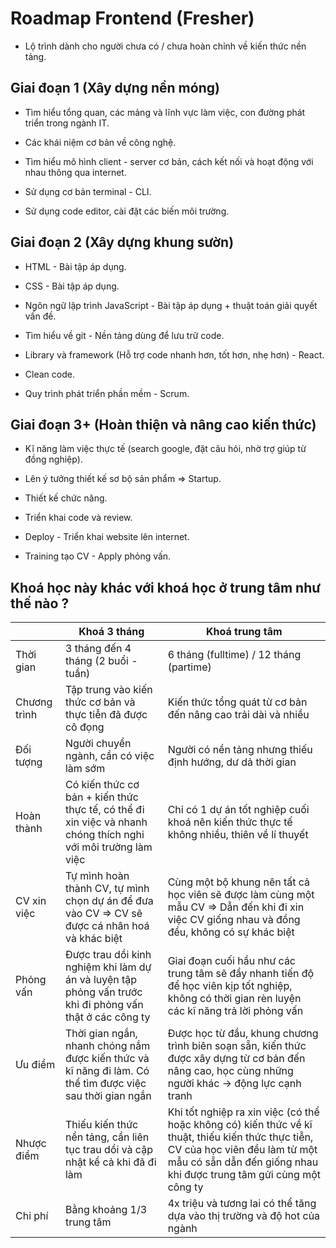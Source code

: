 # Roadmap Frontend (Fresher)

- Lộ trình dành cho người chưa có / chưa hoàn chỉnh về kiến thức nền tảng.

## Giai đoạn 1 (Xây dựng nền móng)

- Tìm hiểu tổng quan, các mảng và lĩnh vực làm việc, con đường phát triển trong ngành IT.

- Các khái niệm cơ bản về công nghệ.

- Tìm hiểu mô hình client - server cơ bản, cách kết nối và hoạt động với nhau thông qua internet.

- Sử dụng cơ bản terminal - CLI.

- Sử dụng code editor, cài đặt các biến môi trường.

## Giai đoạn 2 (Xây dựng khung sườn)

- HTML - Bài tập áp dụng.

- CSS - Bài tập áp dụng.

- Ngôn ngữ lập trình JavaScript - Bài tập áp dụng + thuật toán giải quyết vấn đề.

- Tìm hiểu về git - Nền tảng dùng để lưu trữ code.

- Library và framework (Hỗ trợ code nhanh hơn, tốt hơn, nhẹ hơn) - React.

- Clean code.

- Quy trình phát triển phần mềm - Scrum.

## Giai đoạn 3+ (Hoàn thiện và nâng cao kiến thức)

- Kĩ năng làm việc thực tế (search google, đặt câu hỏi, nhờ trợ giúp từ đồng nghiệp).

- Lên ý tưởng thiết kế sơ bộ sản phẩm ⇒ Startup.

- Thiết kế chức năng.

- Triển khai code và review.

- Deploy - Triển khai website lên internet.

- Training tạo CV - Apply phỏng vấn.

## Khoá học này khác với khoá học ở trung tâm như thế nào ?

|              | Khoá 3 tháng                                                                                                  | Khoá trung tâm                                                                                                                                                                                           |
| ------------ | ------------------------------------------------------------------------------------------------------------- | -------------------------------------------------------------------------------------------------------------------------------------------------------------------------------------------------------- |
| Thời gian    | 3 tháng đến 4 tháng (2 buổi - tuần)                                                                           | 6 tháng (fulltime) / 12 tháng (partime)                                                                                                                                                                  |
| Chương trình | Tập trung vào kiến thức cơ bản và thực tiễn đã được cô đọng                                                   | Kiến thức tổng quát từ cơ bản đến nâng cao trải dài và nhiều                                                                                                                                             |
| Đối tượng    | Người chuyển ngành, cần có việc làm sớm                                                                       | Người có nền tảng nhưng thiếu định hướng, dư dả thời gian                                                                                                                                                |
| Hoàn thành   | Có kiến thức cơ bản + kiến thức thực tế, có thể đi xin việc và nhanh chóng thích nghi với môi trường làm việc | Chỉ có 1 dự án tốt nghiệp cuối khoá nên kiến thức thực tế không nhiều, thiên về lí thuyết                                                                                                                |
| CV xin việc  | Tự mình hoàn thành CV, tự mình chọn dự án để đưa vào CV => CV sẽ được cá nhân hoá và khác biệt                | Cùng một bộ khung nên tất cả học viên sẽ được làm cùng một mẫu CV => Dẫn đến khi đi xin việc CV giống nhau và đồng đều, không có sự khác biệt                                                            |
| Phỏng vấn    | Được trau dồi kinh nghiệm khi làm dự án và luyện tập phỏng vấn trước khi đi phỏng vấn thật ở các công ty      | Giai đoạn cuối hầu như các trung tâm sẽ đẩy nhanh tiến độ để học viên kịp tốt nghiệp, không có thời gian rèn luyện các kĩ năng trả lời phỏng vấn                                                         |
| Ưu điểm      | Thời gian ngắn, nhanh chóng nắm được kiến thức và kĩ năng đi làm. Có thể tìm được việc sau thời gian ngắn     | Được học từ đầu, khung chương trình biên soạn sẵn, kiến thức được xây dựng từ cơ bản đến nâng cao, học cùng những người khác -> động lực cạnh tranh                                                      |
| Nhược điểm   | Thiếu kiến thức nền tảng, cần liên tục trau dồi và cập nhật kể cả khi đã đi làm                               | Khi tốt nghiệp ra xin việc (có thể hoặc không có) kiến thức về kĩ thuật, thiếu kiến thức thực tiễn, CV của học viên đều làm từ một mẫu có sẵn dẫn đến giống nhau khi được trung tâm gửi cùng một công ty |
| Chi phí      | Bằng khoảng 1/3 trung tâm                                                                                     | 4x triệu và tương lai có thể tăng dựa vào thị trường và độ hot của ngành                                                                                                                                 |
